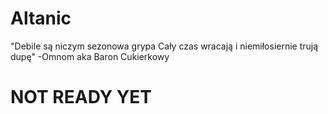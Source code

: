 # Altanic
"Debile są niczym sezonowa grypa
 Cały czas wracają i niemiłosiernie trują dupę"
-Omnom aka Baron Cukierkowy
# NOT READY YET
